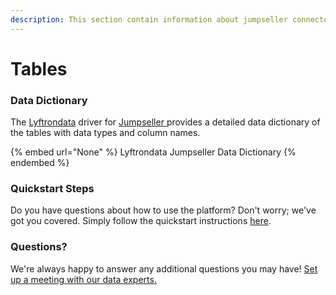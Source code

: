```yaml
---
description: This section contain information about jumpseller connector tables information
---
```


# Tables

### Data Dictionary

The [Lyftrondata](https://www.lyftrondata.com/) driver for [Jumpseller](None/)[ ](https://www.lyftrondata.com/integration/jumpseller/)provides a detailed data dictionary of the tables with data types and column names.

{% embed url="None" %}
Lyftrondata Jumpseller Data Dictionary
{% endembed %}

### Quickstart Steps

Do you have questions about how to use the platform? Don't worry; we've got you covered. Simply follow the quickstart instructions [here](../README.md).

### Questions? <a href="#questions" id="questions"></a>

We're always happy to answer any additional questions you may have! [Set up a meeting with our data experts.](https://www.lyftrondata.com/book-a-meeting/)

